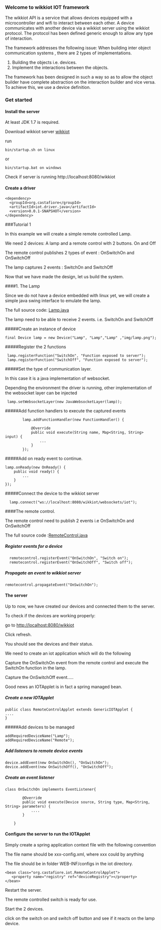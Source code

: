 ### Welcome to wikkiot IOT framework

The wikkiot API is a service that allows devices equipped with a microcontroller and wifi to interact between each other. A device communicates with another device via a wikkiot server using the wikkiot protocol. The protocol has been defined generic enough to allow any type of interaction.

The framework addresses the following issue:
When building inter object communication systems , there are 2 types of implementations.
1.	Building the objects i.e. devices.
2.	Implement the interactions between the objects.

The framework has been designed in such a way so as to allow the object builder have complete abstraction on the interaction builder and vice versa.
To achieve this, we use a device definition.



### Get started

#### Install the server

At least JDK 1.7 is required.

Download wikkiot server [wikkiot](http://72.13.93.222:8080/wikkiot-0.0.1.zip)

run 
```
bin/startup.sh on linux 
```
or
```
bin/startup.bat on windows
```

Check if server is running http://localhost:8080/wikkiot

#### Create a driver

```
<dependency>
  <groupId>org.castafiore</groupId>
  <artifactId>iot.driver.java</artifactId>
  <version>0.0.1-SNAPSHOT</version>
</dependency>

```



###Tutorial 1 

In this example we will create a simple remote controlled Lamp.

We need 2 devices: A lamp and a remote control with 2 buttons. On and Off

The remote control publishes 2 types of event : OnSwitchOn and OnSwitchOff

The lamp captures 2 events : SwitchOn and SwitchOff

Now that we have made the design, let us build the system.


####1.   The Lamp

Since we do not have a device embedded with linux yet, we will create a simple java swing interface to emulate the lamp.

The full source code: [Lamp.java](https://github.com/eucleed/wikkiot/blob/master/iot.driver.java/src/main/java/org/castafiore/iot/sample/Lamp.java)

The lamp need to be able to receive 2 events. i.e. SwitchOn and SwitchOff

#####Create an instance of device

```
final Device lamp = new Device("Lamp", "Lamp","Lamp" ,"img/lamp.png");
```

#####Register the 2 functions

```
 lamp.registerFunction("SwitchOn", "Function exposed to server");
 lamp.registerFunction("SwitchOff", "Function exposed to server");
````
		
#####Set the type of communication layer. 

In this case it is a java implementation of websocket.

Depending the environment the driver is running, other implementation of the websocket layer can be injected

```
 lamp.setWebsocketLayer(new JavaWebsocketLayer(lamp));
```
	
	
#####Add function handlers to execute the captured events

```
		lamp.addFunctionHandler(new FunctionHandler() {
			
			@Override
			public void execute(String name, Map<String, String> input) {
				...
			}
		});
```
		

#####Add on ready event to continue.

```
lamp.onReady(new OnReady() {			
	public void ready() {
		...
	}
});
```

		
#####Connect the device to the wikkiot server

```
  lamp.connect("ws://localhost:8080/wikkiot/websockets/iot");

```
		

####The remote control.

The remote control need to publish 2 events i.e OnSwitchOn and OnSwitchOff

The full source code :[RemoteControl.java](https://github.com/eucleed/wikkiot/blob/master/iot.driver.java/src/main/java/org/castafiore/iot/sample/RemoteControl.java)


##### Register events for a device

```		
  remotecontrol.registerEvent("OnSwitchOn", "Switch on");
  remotecontrol.registerEvent("OnSwitchOff", "Switch off");
```

##### Propagate an event to wikkiot server

```
remotecontrol.propagateEvent("OnSwitchOn");

```


#### The server

Up to now, we have created our devices and connected them to the server.

To check if the devices are working properly:

go to [http://localhost:8080/wikkiot](http://localhost:8080/wikkiot)

Click refresh.

You should see the devices and their status.



We need to create an iot application which will do the following

Capture the OnSwitchOn event from the remote control and execute the SwitchOn function in the lamp.

Capture the OnSwitchOff event.....

Good news an IOTApplet is in fact a spring managed bean.

##### Create a new IOTApplet

```
public class RemoteControlApplet extends GenericIOTApplet {
....
}
```


#####Add devices to be managed

```
addRequiredDeviceName("Lamp");
addRequiredDeviceName("Remote");

```


##### Add listeners to remote device events

```
device.addEvent(new OnSwitchOn(), "OnSwitchOn");
device.addEvent(new OnSwitchOff(), "OnSwitchOff");

```


##### Create an event listener

```
class OnSwitchOn implements EventListener{

		@Override
		public void execute(Device source, String type, Map<String, String> parameters) {
			....
		}
		
	}
```


#### Configure the server to run the IOTApplet

Simply create a spring application context file with the following convention

The file name should be xxx-config.xml, where xxx could by anything

The file should be in folder WEB-INF/configs in the iot directory.

```
<bean class="org.castafiore.iot.RemoteControlApplet">
   <property name="registry" ref="deviceRegistry"></property>
</bean>
```


Restart the server.

The remote controlled switch is ready for use.

Start the 2 devices.

click on the switch on and switch off button and see if it reacts on the lamp device.
